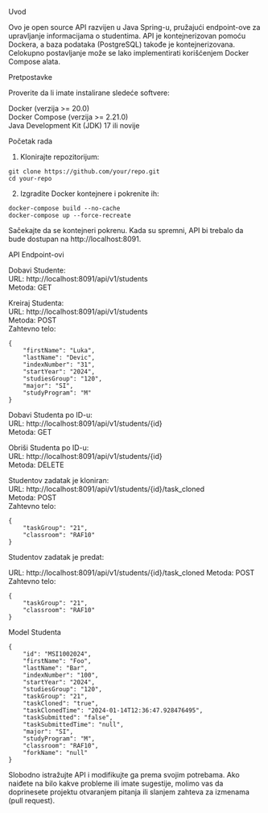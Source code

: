 Uvod

Ovo je open source API razvijen u Java Spring-u, pružajući endpoint-ove za upravljanje informacijama o studentima. API je kontejnerizovan pomoću Dockera, a baza podataka (PostgreSQL) takođe je kontejnerizovana. Celokupno postavljanje može se lako implementirati korišćenjem Docker Compose alata.

Pretpostavke

Proverite da li imate instalirane sledeće softvere:

Docker (verzija >= 20.0)\
Docker Compose (verzija >= 2.21.0)\
Java Development Kit (JDK) 17 ili novije

Početak rada

1. Klonirajte repozitorijum:

```
git clone https://github.com/your/repo.git
cd your-repo
```

2. Izgradite Docker kontejnere i pokrenite ih:

```
docker-compose build --no-cache
docker-compose up --force-recreate
```

Sačekajte da se kontejneri pokrenu. Kada su spremni, API bi trebalo da bude dostupan na http://localhost:8091.

API Endpoint-ovi

Dobavi Studente:\
URL: http://localhost:8091/api/v1/students \
Metoda: GET

Kreiraj Studenta:\
URL: http://localhost:8091/api/v1/students \
Metoda: POST \
Zahtevno telo:

```
{
    "firstName": "Luka",
    "lastName": "Devic",
    "indexNumber": "31",
    "startYear": "2024",
    "studiesGroup": "120",
    "major": "SI",
    "studyProgram": "M"
}
```

Dobavi Studenta po ID-u: \
URL: http://localhost:8091/api/v1/students/{id} \
Metoda: GET

Obriši Studenta po ID-u: \
URL: http://localhost:8091/api/v1/students/{id} \
Metoda: DELETE

Studentov zadatak je kloniran: \
URL: http://localhost:8091/api/v1/students/{id}/task_cloned \
Metoda: POST \
Zahtevno telo:

```
{
    "taskGroup": "21",
    "classroom": "RAF10"
}
```

Studentov zadatak je predat:

URL: http://localhost:8091/api/v1/students/{id}/task_cloned
Metoda: POST
Zahtevno telo:

```
{
    "taskGroup": "21",
    "classroom": "RAF10"
}
```

Model Studenta

```
{
    "id": "MSI1002024",
    "firstName": "Foo",
    "lastName": "Bar",
    "indexNumber": "100",
    "startYear": "2024",
    "studiesGroup": "120",
    "taskGroup": "21",
    "taskCloned": "true",
    "taskClonedTime": "2024-01-14T12:36:47.928476495",
    "taskSubmitted": "false",
    "taskSubmittedTime": "null",
    "major": "SI",
    "studyProgram": "M",
    "classroom": "RAF10",
    "forkName": "null"
}
```

Slobodno istražujte API i modifikujte ga prema svojim potrebama. Ako naiđete na bilo kakve probleme ili imate sugestije, molimo vas da doprinesete projektu otvaranjem pitanja ili slanjem zahteva za izmenama (pull request).
